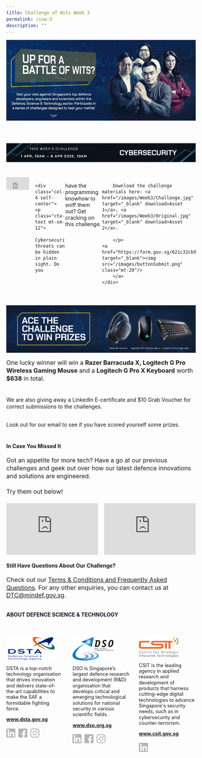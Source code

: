 ```yaml
---
title: Challenge of Wits Week 3
permalink: /cow-3
description: ""
---
```

<style>
	
	.embed-container 
	{ position: relative; padding-bottom: 56.25%; height: 0; overflow: hidden; max-width: 100%; } 
	.embed-container iframe, .embed-container object, .embed-container embed { position: absolute; top: 0; left: 0; width: 100%; height: 100%; }
	
	a[target="_blank"]:after,.float-buttons{
	display:none;}
	
	.bold{
	font-weight:bold;
	}
	.join-benefits,.d-flex{
	display:flex!important;
	}
	
	.mt-60{
	margin-top:60px!important;}
	
		.mt-40{
	margin-top:40px!important;}
	
			.mt-20{
	margin-top:20px!important;}
	
	.mt-8{
	margin-top:8px!important;}
	
	
				.mt-0{
	margin-top:0px!important;}
	
	p.cta-text{
	font-size:1rem;
	line-height:1.3}
	
	p.challenge-text{
		font-size:1rem;
	line-height:1.3}
	
	.self-center{
	align-self:center;}


	@media only screen and (min-width:768px){
	
	.mr-16{
	margin-right:16px;}
	
	.col-6{
	width:50%!important;
	}
	
	.col-8{
	width:66.6%!important;
	}
	
	.col-4{
	width:33.3%!important;
	}
	
	
	
	
	.join-benefits img{
		display:flex;
	width:50%;
	}
	}

	@media only screen and (max-width:767px){
	

	.join-benefits,.flex-column{
	flex-direction:column;

	}
	
	.mt-sm-12{
	margin-top:12px!important;}
	}
	
	
	
</style>
<div class="d-flex flex-column">
	<img src="/images/pageBanner_1_01.jpg" class="col-6"/>
	<img src="/images/pageBanner_1_02.jpg" class="col-6"/>
</div>


<div class="d-flex flex-column mt-60">
	<img src="/images/3_titleChallenge_01.jpg" class="col-6"/>
	<img src="/images/3_titleChallenge_02.jpg" class="col-6"/>
</div>


<div class="d-flex flex-column mt-40">
	<div class="col-8 mr-16">
		<div class="embed-container"><iframe src='https://www.youtube.com/embed/meMMPPDgFOI' frameborder='0' allowfullscreen></iframe>
	</div>
	</div>
	
	<div class="col-4 self-center">
	<p class="cta-text mt-sm-12">
		Cybersecurity threats can be hidden in plain sight. Do you
have the programming knowhow to sniff them out? Get cracking on this challenge.
		<br><br>
	

		Download the challenge materials here: <a href="/images/Week3/Challenge.jpg" target="_blank" download>Asset 1</a>, <a href="/images/Week3/Original.jpg" target="_blank" download>Asset 2</a>.

		</p>
	<a href="https://form.gov.sg/621c32cb9c0ecc0014b16ca7" target="_blank"><img src="/images/buttonSubmit.png" class="mt-20"/>
		</a>
	</div>
</div>

<div class="d-flex flex-column mt-40">
	<img src="/images/3_prizeImage_1_01.jpg" class="col-6"/>
	<img src="/images/3_prizeImage_1_02.jpg" class="col-6"/>
</div>

<p class="challenge-text">One lucky winner will win a <b>Razer Barracuda X, Logitech G Pro Wireless Gaming Mouse</b> and a <b>Logitech G Pro X Keyboard</b> worth <b>$638</b> in total.<br><br>

We are also giving away a LinkedIn E-certiﬁcate and $10 Grab Voucher for correct submissions to the challenges.<br><br>

Look out for our email to see if you have scored yourself some prizes.
</p>

<h4 class="mt-40 bold">
	In Case You Missed It
</h4>

<p class="challenge-text">
Got an appetite for more tech? Have a go at our previous challenges and geek out over how our latest defence innovations and solutions are engineered.
<br><br>
Try them out below!
	
</p>

<div class="d-flex flex-column mt-20">
	<div class="col-6 mr-16">
		<div class="embed-container"><iframe src='https://www.youtube.com/embed/1c8Z63taquM' frameborder='0' allowfullscreen></iframe>
	</div>
	</div>
		<div class="col-6 mt-sm-12">
		<div class="embed-container"><iframe src='https://www.youtube.com/embed/8WkOIOieEqg' frameborder='0' allowfullscreen></iframe>
	</div>
	</div>
	</div>

<h4 class="mt-20 bold">
	Still Have Questions About Our Challenge?
</h4>
<p class="challenge-text">
Check out our <a href="/terms-conditions-and-frequently-asked-questions" target="_blank">Terms & Conditions and Frequently Asked Questions</a>. For any other enquiries, you can contact us at <a href="mailto:DTC@mindef.gov.sg">DTC@mindef.gov.sg</a>.
</p>

<h4  style="font-weight:bold;margin-top:2rem;color:#0C1926;">ABOUT DEFENCE SCIENCE & TECHNOLOGY</h4>

<style>
	.dst-3-col{display:flex;justify-content:space-between;}
	.dst-col{display:flex;width:30%;flex-direction:column;}
	.dst-col img{
	width:fit-content;
	margin:2rem 0 0 0;
	}
	
	@media (max-width:767px){
	.dst-3-col{
		flex-direction:column;
	}
	
	.dst-col{
	width:100%;}
	}
	
	.social-icon{
	width:24px;
	height:24px;}
	
	.dst-3-col p, .dst-3-col a{
	font-size:0.8rem;line-height:1.2;
	}
	
	.dst-3-col a{
	font-weight:bold;
	}
	
	a.site-url{
	margin:0;
	}
	
	img.social-icon{
	margin-top:1rem;}
	
	.social{
	display:flex;}
	
	.social > a{
	margin:0 8px 0 0;
	}
	
</style>

<div class="dst-3-col">
	<div class="dst-col">
		<img src="/images/dsta-logo-DTCareers.png" style=""/>
			<p >DSTA is a top-notch technology organisation that drives innovation and delivers state-of-the-art capabilities to make the SAF a formidable fighting force.</p>
			<a href="https://www.dsta.gov.sg/home" target="_blank" class="site-url">www.dsta.gov.sg</a>
		<div class="social">
			<a href="https://www.linkedin.com/company/dsta/" target="_blank">
				<img src="/images/icons/linkedin.svg" class="social-icon" />
			</a>
			<a href="https://www.facebook.com/SingaporeDSTA" target="_blank">
				<img src="/images/icons/facebook.svg" class="social-icon" />
			</a>
			<a href="https://www.instagram.com/singaporedsta" target="_blank">
				<img src="/images/icons/instagram.svg" class="social-icon" />
			</a>
		</div>
	</div>
	<div class="dst-col">
		<img src="/images/dso-logo.png" style=""/>
			<p>DSO is Singapore’s largest defence research and development (R&D) organisation that develops critical and emerging technological solutions for national security in various scientific fields. 
</p>
			<a href="https://www.dso.org.sg" class="site-url" target="_blank">www.dso.org.sg</a>
		<div class="social">
			<a href="https://www.linkedin.com/company/dso-national-laboratories" target="_blank">
				<img src="/images/icons/linkedin.svg" class="social-icon" />
			</a>
			<a href="https://www.facebook.com/dso.sg/" target="_blank">
				<img src="/images/icons/facebook.svg" class="social-icon" />
			</a>
			<a href="https://www.instagram.com/discoverdso/" target="_blank">
				<img src="/images/icons/instagram.svg" class="social-icon" />
			</a>
		</div>
	</div>
	<div class="dst-col">
		<img src="/images/csit-logo.png" style=""/>
			<p>CSIT is the leading agency in applied research and development of products that harness cutting-edge digital technologies to advance Singapore's security needs, such as in cybersecurity and counter-terrorism.</p>
			<a href="https://www.csit.gov.sg" target="_blank" class="site-url">www.csit.gov.sg</a>
	<div class="social">
			<a href="https://www.linkedin.com/company/centre-for-strategic-infocomm-technologies/" target="_blank">
				<img src="/images/icons/linkedin.svg" class="social-icon" />
			</a>
		</div>
	</div>
</div>